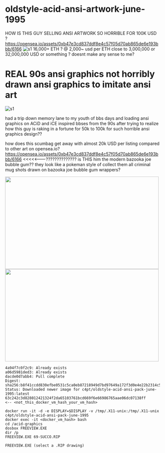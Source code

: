 # oldstyle-acid-ansi-artwork-june-1995
HOW IS THIS GUY SELLING ANSI ARTWORK SO HORRIBLE FOR 100K USD ? https://opensea.io/assets/0xb47e3cd837ddf8e4c57f05d70ab865de6e193bbb/6166
![s1](https://raw.githubusercontent.com/c4pt000/oldstyle-acid-ansi-artwork-june-1995/main/rankings-opensea.png)
16,000+ ETH ? @ 2,000~ usd per ETH close to 3,000,000 or 32,000,000 USD or something ?
doesnt make any sense to me?




# REAL 90s ansi graphics not horribly drawn ansi graphics to imitate ansi art
![s1](https://raw.githubusercontent.com/c4pt000/oldstyle-acid-ansi-artwork-june-1995/main/remembering-ansi-graphics.png)


had a trip down memory lane to my youth of bbs days and loading ansi graphics on ACiD and iCE inspired bbses from the 90s after trying to realize how this guy is raking in a fortune for 50k to 100k for such horrible ansi graphics design??



how does this scumbag get away with almost 20k USD per listing compared to other art on opensea.io?
https://opensea.io/assets/0xb47e3cd837ddf8e4c57f05d70ab865de6e193bbb/6166  <<<<<---?????????????? is THIS him the modern bazooka joe bubble gum??
they look like a pokeman style of collect them all criminal mug shots drawn on bazooka joe bubble gum wrappers?



<img src="https://raw.githubusercontent.com/c4pt000/oldstyle-acid-ansi-artwork-june-1995/main/bazooka-joe-no-throw-up-honest.png" width="500" height="300" />

<img src="https://raw.githubusercontent.com/c4pt000/oldstyle-acid-ansi-artwork-june-1995/main/unnamed.png" width="500" height="300" />



```
4a94f7c0f2c9: Already exists 
a06d5981ded3: Already exists 
dacde0d7abb4: Pull complete 
Digest: sha256:b8f41ccdd830efbe0531c5ca0eb87218949d7bd97649a172f3d0e4e22b2314c5
Status: Downloaded newer image for c4pt/oldstyle-acid-ansi-pack-june-1995:latest
63c242c3d828012421324f2da65103761bcd669f6e66986765aae06dc07138ff        <-- <not_this_docker_vm_hash_your_vm_hash>

```


```
docker run -it -d -e DISPLAY=$DISPLAY -v /tmp/.X11-unix:/tmp/.X11-unix c4pt/oldstyle-acid-ansi-pack-june-1995
docker exec -it <docker_vm_hash> bash
cd /acid-graphics
dosbox FREEVIEW.EXE
dir /p
FREEVIEW.EXE 69-SUCCO.RIP

FREEVIEW.EXE (select a .RIP drawing)
```

